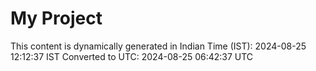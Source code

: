 # My Project

This content is dynamically generated in Indian Time (IST): 2024-08-25 12:12:37 IST
Converted to UTC: 2024-08-25 06:42:37 UTC
